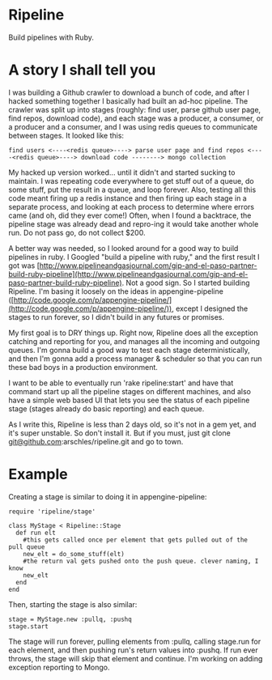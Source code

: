 Ripeline
========

Build pipelines with Ruby.


A story I shall tell you
========================

I was building a Github crawler to download a bunch of code, and after I hacked something together I basically had built an ad-hoc pipeline. The crawler was split up into stages (roughly: find user, parse github user page, find repos, download code), and each stage was a producer, a consumer, or a producer and a consumer, and I was using redis queues to communicate between stages. It looked like this:

    find users <----<redis queue>----> parse user page and find repos <----<redis queue>----> download code --------> mongo collection

My hacked up version worked... until it didn't and started sucking to maintain. I was repeating code everywhere to get stuff out of a queue, do some stuff, put the result in a queue, and loop forever. Also, testing all this code meant firing up a redis instance and then firing up each stage in a separate process, and looking at each process to determine where errors came (and oh, did they ever come!) Often, when I found a backtrace, the pipeline stage was already dead and repro-ing it would take another whole run. Do not pass go, do not collect $200.

A better way was needed, so I looked around for a good way to build pipelines in ruby. I Googled "build a pipeline with ruby," and the first result I got was [http://www.pipelineandgasjournal.com/gip-and-el-paso-partner-build-ruby-pipeline](http://www.pipelineandgasjournal.com/gip-and-el-paso-partner-build-ruby-pipeline). Not a good sign. So I started building Ripeline. I'm basing it loosely on the ideas in appengine-pipeline ([http://code.google.com/p/appengine-pipeline/](http://code.google.com/p/appengine-pipeline/)), except I designed the stages to run forever, so I didn't build in any futures or promises.

My first goal is to DRY things up. Right now, Ripeline does all the exception catching and reporting for you, and manages all the incoming and outgoing queues. I'm gonna build a good way to test each stage deterministically, and then I'm gonna add a process manager & scheduler so that you can run these bad boys in a production environment.

I want to be able to eventually run 'rake ripeline:start' and have that command start up all the pipeline stages on different machines, and also have a simple web based UI that lets you see the status of each pipeline stage (stages already do basic reporting) and each queue.

As I write this, Ripeline is less than 2 days old, so it's not in a gem yet, and it's super unstable. So don't install it. But if you must, just git clone git@github.com:arschles/ripeline.git and go to town.

Example
=======

Creating a stage is similar to doing it in appengine-pipeline:
    
    require 'ripeline/stage'
    
    class MyStage < Ripeline::Stage
      def run elt
        #this gets called once per element that gets pulled out of the pull queue
        new_elt = do_some_stuff(elt)
        #the return val gets pushed onto the push queue. clever naming, I know
        new_elt
      end
    end

Then, starting the stage is also similar:

    stage = MyStage.new :pullq, :pushq
    stage.start

The stage will run forever, pulling elements from :pullq, calling stage.run for each element, and then pushing run's return values into :pushq. 
If run ever throws, the stage will skip that element and continue. I'm working on adding exception reporting to Mongo.
